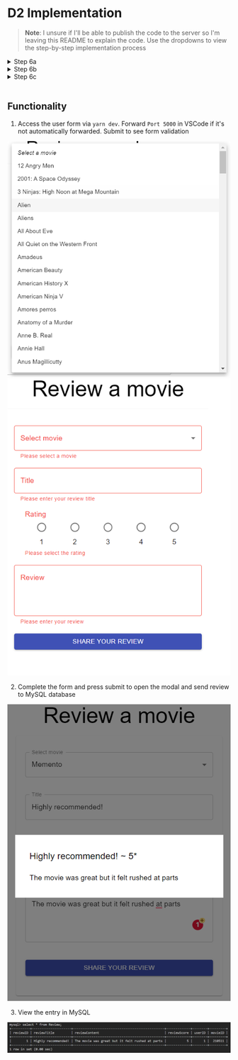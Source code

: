 # D2 Implementation

> **Note**: I unsure if I'll be able to publish the code to the server so I'm leaving this README to explain the code. Use the dropdowns to view the step-by-step implementation process


<details> 
<summary>Step 6a</summary>

> a. Augment your copy of IMDB database (loaded in Step 1 into YourUserID database in MySQL). Specifically, create two tables specified below. In addition to the listed attributes, add Foreign Keys required to join (a) User with Review and (b) Review with Movie

<br>

> i. Table name: User Attributes: userID (Primary Key), firstName, lastName, email, phone, dateOfBirth

* userID is the primary key and it auto increments so each time a user is added, the ID is auto-assigned 

```sql
CREATE TABLE User (
	userID INT NOT NULL AUTO_INCREMENT,
	firstName VARCHAR(255),
	lastName VARCHAR(255),
	email VARCHAR(255),
	phone VARCHAR(255),
	dateOfBirth DATE,	
	PRIMARY KEY (userID)
);
```
<br>

> ii. Table name: Review Attributes: reviewID (Primary Key), reviewTitle, reviewContent (200 characters maximum), reviewScore [values: 1-5]

* Similar to userID, this table auto-assigns IDs whenever a review is added
* There are 2 foreign keys that connect this table to the movie and User tables
* Review score has a constraint where its values can only be 1, 2, 3, 4, or 5

```sql
CREATE TABLE Review (
	reviewID INT NOT NULL AUTO_INCREMENT,
	reviewTitle VARCHAR(255),
	reviewContent VARCHAR(200),
	reviewScore INT(1),	
	userID INT,
	movieID INT,
	PRIMARY KEY (reviewID),
	CHECK (reviewScore in (1,2,3,4,5)),
	FOREIGN KEY (userID) REFERENCES User(userID),
	FOREIGN KEY (movieID) REFERENCES movies(id)
);
```

</details>

<details> 
<summary>Step 6b</summary>

> b. Read the list of movies from MySQL 

<br>

> i. Upon the first render, the React code should send a request to the NodeJS POST api getMovies in server.js (see point 6.a.iv below) to retrieve the list of all movie records from the YourUserID.movies table in MySQL. 

1. The first step was connecting MySQL to `server.js` by configuring the database settings. Since the development environment is in-use, the host is *localhost*

    ```js
    const db = mysql.createPool({
        host: "localhost",
        user: "b33luo",
        password: "Password1",
        database: "b33luo"
    });
    ```

1. Next, an API was added to connect `server.js` and `index.js`. This queries all rows in the movie database and sends them as a JSON object to the frontend

    ```js
    // API to send all MySQL movie data to frontend 'Select Movie' element
    app.post('/api/getMovies', (req, res) => {
        const sqlSelect = "SELECT * FROM movies";
        db.query(sqlSelect, (err, result) => {
            res.send(result);
        });
    });
    ```

<br>

> ii. When the React code receives the list of movies, it should assign the received movies list to a stateful list movies. 

3. I added a state variable to store the incoming list of movies

    ```js
    const [movies, updateMovies] = React.useState();
    ```

1. I used the axios library as an http client to communicate between `server.js` and `index.js`: 

    ```js
    import * as axy from 'axios';
    ```

1. In the `MovieSelection` component, I added a `useEffect()` hook to call the `getMovies` api and load all movies into the `movies` state variable upon first render

    ```js
    // Auto-loading movie titles from database
    useEffect(() => {
        axy.post(url + "/api/getMovies").then((response) => {
        updateMovies(response.data);
        });
    }, []);
    ```

<br>

> iii. Write code to populate the MUI Select element (created in D1) with the values from the stateful list. 

6. The MUI select element was populated by mapping out the `movies` state variable and creating a `<MenuItem>` for each movie:

    ```js
    <MenuItem value="">
        <em>Select a movie</em>
    </MenuItem>
    {movies
        ? movies.map((item, index) => (
        <MenuItem key={index} value={item.id}>{item.name}</MenuItem>
        ))
        : null
    }
    ```

<br>

> iv. In NodeJS (server.js) create a POST api getMovies that will receive a POST request from React (point 6.a.i above), and retrieve all records of movies from the YourUserID.movies table in MySQL. For each movie, it must retrieve all fields (id, name, year, quality). Finally, the api must send the list of records as a JSON object to React.

* See above `api/getMovies`

</details>

<details> 
<summary>Step 6c</summary>

> c. Write the user-created movie review to MySQL 

<br>

> i. When the user clicks "Submit", the React should send all review data (movie id, user id, reviewTitle, reviewContent, reviewScore) to the POST api addReview in server.js. Make sure that the D1 validation checks still work, and that the code verifies that the user selects a movie from the drop-down list. Note: for D2, declare userID as a stateful variable and set it to '1'. (You will implement user signin in D3).

1. Another API is required, `addReview`, to insert the review into the database. The request body comes from the frontend form submission

    ```js
    // API to post user reviews to database
    app.post('/api/addReview', (req, res) => {
        const reviewTitle = req.body.reviewTitle;
        const reviewContent = req.body.reviewContent;
        const reviewScore = req.body.reviewScore;
        const userID = req.body.userID;
        const movieID = req.body.movieID;

        const sqlInsert = "INSERT INTO Review(reviewTitle, reviewContent, reviewScore, userID, movieID) VALUES (?,?,?,?,?)";
        db.query(sqlInsert, [reviewTitle, reviewContent, reviewScore, userID, movieID], (err, result) => {
            console.log(err);
        });
    });
    ```

1. Next, code was added to send form data to the API upon successful form completion:

    ```js
    // If no errors then output user review
    if (reviewObject.body !== "" && 
        reviewObject.rating !== "" && 
        reviewObject.movie !== "" && 
        reviewObject.title !== "") {

        // Open modal to display review
        handleOpen();

        // API to send review to database
        axy.post(url + '/api/addReview', {
            reviewTitle: reviewObject.title,
            reviewContent: reviewObject.body,
            reviewScore: reviewObject.rating,
            userID: userID,
            movieID: reviewObject.movie
        })

    }
    ```

1. The userID was hardcoded as a state variable with value 1:

    ```js
    // D2: Hardcoded userID
    const [userID, setUser] = React.useState(1);
    ```

1. Validation checks were added for the `MovieSelection` component:

    ```js
    // States: Errors
    const [errorMovie, triggerErrorMovie] = React.useState(false);

    ...

    // Form submission
    const handleSubmit = (event) => {
    event.preventDefault();

    // Validation
    reviewObject.movie === "" ? triggerErrorMovie(true) : triggerErrorMovie(false)

    ...

    return (
        ...
        <Grid xs={12} item>
        <MovieSelection
            movie={movie}
            onChange={selectedMovie}
            error={errorMovie}
            helperText={errorMovie ? "Please select a movie" : " "}
        />
        </Grid>
    )

    ...

    // MovieSelection component
    <TextField
        ...
        helperText={props.helperText}
        onChange={handleChange}
    >
    ```

<br>

> ii. In server.js implement a POST api addReview, which receives usercreated review from React, and inserts the data into the appropriate tables in the YourUserID database in MySQL.

* See above `api/addReview`

</details>

<br>

## Functionality

1. Access the user form via `yarn dev`. Forward `Port 5000` in VSCode if it's not automatically forwarded. Submit to see form validation

![](documentation/images/0_dropdown.png)
![](documentation/images/1_validation.png)

2. Complete the form and press submit to open the modal and send review to MySQL database

![](documentation/images/2_submission.png)

3. View the entry in MySQL

![](documentation/images/3_database.png)
